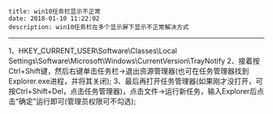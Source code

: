     title: win10任务栏显示不正常
    date: 2018-01-10 11:22:02 
    description: win10任务栏在多个显示屏下显示不正常解决方式
---
1、HKEY_CURRENT_USER\Software\Classes\Local Settings\Software\Microsoft\Windows\CurrentVersion\TrayNotify
2、接着按Ctrl+Shift键，然后右键单击任务栏→退出资源管理器(也可在任务管理器找到Explorer.exe进程，并将其关闭);
3、最后再打开任务管理器(如果刚才没打开，可按Ctrl+Shift+Del，点击任务管理器)，点击文件→运行新任务，输入Explorer后点击“确定”运行即可(管理员权限可不勾选);